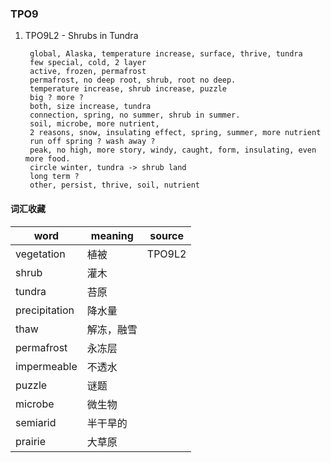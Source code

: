 
### TPO9

1. TPO9L2 - Shrubs in Tundra

        global, Alaska, temperature increase, surface, thrive, tundra
        few special, cold, 2 layer
        active, frozen, permafrost
        permafrost, no deep root, shrub, root no deep.
        temperature increase, shrub increase, puzzle
        big ? more ?
        both, size increase, tundra
        connection, spring, no summer, shrub in summer.
        soil, microbe, more nutrient,
        2 reasons, snow, insulating effect, spring, summer, more nutrient
        run off spring ? wash away ?
        peak, no high, more story, windy, caught, form, insulating, even more food.
        circle winter, tundra -> shrub land
        long term ?
        other, persist, thrive, soil, nutrient



#### 词汇收藏
word|meaning|source
--|--|--
vegetation|植被|TPO9L2
shrub|灌木
tundra|苔原
precipitation|降水量
thaw|解冻，融雪
permafrost|永冻层
impermeable|不透水
puzzle|谜题
microbe|微生物
semiarid|半干旱的
prairie|大草原
